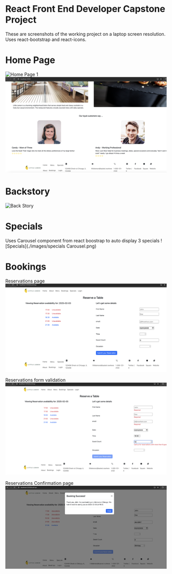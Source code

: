 # React Front End Developer Capstone Project
These are screenshots of the working project on a laptop screen resolution. Uses react-bootstrap and react-icons.

# Home Page
![Home Page 1](./images/Homepage.png)
![Home Page 2](./images/Home2.png)

# Backstory
![Back Story](./images/BackStory.png)

# Specials
Uses Carousel component from react boostrap to auto display 3 specials
![Specials](./images/specials Carousel.png)

# Bookings
Reservations page
![Booking](./images/Reservations.png)

Reservations form validation 
![Booking Validations](./images/Validation.png)

Reservations Confirmation page
![Booking Confirmation](./images/BookingSuccess.png)
